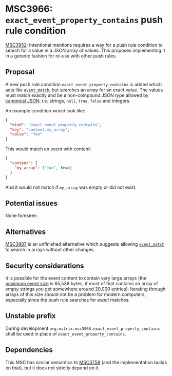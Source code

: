 # MSC3966: `exact_event_property_contains` push rule condition

[MSC3952](https://github.com/matrix-org/matrix-spec-proposals/pull/3952):
Intentional mentions requires a way for a push rule condition to search
for a value in a JSON array of values. This proposes implementing it in a
generic fashion for re-use with other push rules.

## Proposal

A new push rule condition `exact_event_property_contains` is added which acts like
[`event_match`](https://spec.matrix.org/v1.5/client-server-api/#conditions-1),
but searches an array for an exact value. The values must match exactly and be a
non-compound JSON type allowed by [canonical JSON](https://spec.matrix.org/v1.5/appendices/#canonical-json):
i.e. strings, `null`, `true`, `false` and integers.

An example condition would look like:

```json
{
  "kind": "exact_event_property_contains",
  "key": "content.my_array",
  "value": "foo"
}
```

This would match an event with content:

```json
{
  "content": {
    "my_array": ["foo", true]
  }
}
```

And it would not match if `my_array` was empty or did not exist.

## Potential issues

None foreseen.

## Alternatives

[MSC3887](https://github.com/matrix-org/matrix-spec-proposals/pull/3887) is an
unfinished alternative which suggests allowing [`event_match`](https://spec.matrix.org/v1.5/client-server-api/#conditions-1)
to search in arrays without other changes.

## Security considerations

It is possible for the event content to contain very large arrays (the
[maximum event size](https://spec.matrix.org/v1.5/client-server-api/#size-limits)
is 65,536 bytes, if most of that contains an array of empty strings you get
somewhere around 20,000 entries). Iterating through arrays of this size should
not be a problem for modern computers, especially since the push rule searches
for *exact* matches.

## Unstable prefix

During development `org.matrix.msc3966.exact_event_property_contains` shall be
used in place of `exact_event_property_contains`.

## Dependencies

This MSC has similar semantics to [MSC3758](https://github.com/matrix-org/matrix-spec-proposals/pull/3758)
(and the implementation builds on that), but it does not strictly depend on it.
